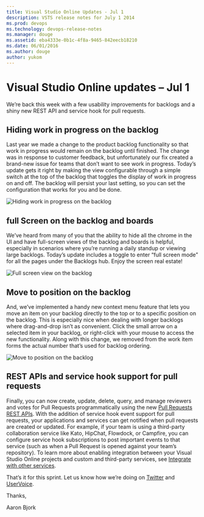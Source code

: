 ```yaml
---
title: Visual Studio Online Updates - Jul 1
description: VSTS release notes for July 1 2014
ms.prod: devops
ms.technology: devops-release-notes
ms.manager: douge
ms.assetid: eba4333e-0b1c-4f8a-9465-842eecb18210
ms.date: 06/01/2016
ms.author: douge
author: yukom
---
```


# Visual Studio Online updates – Jul 1

We’re back this week with a few usability improvements for backlogs and a shiny new REST API and service hook for pull requests.

## Hiding work in progress on the backlog

Last year we made a change to the product backlog functionality so that work in progress would remain on the backlog until finished. The change was in response to customer feedback, but unfortunately our fix created a brand-new issue for teams that don’t want to see work in progress. Today’s update gets it right by making the view configurable through a simple switch at the top of the backlog that toggles the display of work in progress on and off. The backlog will persist your last setting, so you can set the configuration that works for you and be done.

![Hiding work in progress on the backlog](_img/7_1_01.png)

## full Screen on the backlog and boards

We’ve heard from many of you that the ability to hide all the chrome in the UI and have full-screen views of the backlog and boards is helpful, especially in scenarios where you’re running a daily standup or viewing large backlogs. Today’s update includes a toggle to enter “full screen mode” for all the pages under the Backlogs hub. Enjoy the screen real estate!

![Full screen view on the backlog](_img/7_1_02.png)

## Move to position on the backlog

And, we’ve implemented a handy new context menu feature that lets you move an item on your backlog directly to the top or to a specific position on the backlog. This is especially nice when dealing with longer backlogs where drag-and-drop isn’t as convenient. Click the small arrow on a selected item in your backlog, or right-click with your mouse to access the new functionality. Along with this change, we removed from the work item forms the actual number that’s used for backlog ordering.

![Move to position on the backlog](_img/7_1_03.png)

## REST APIs and service hook support for pull requests

Finally, you can now create, update, delete, query, and manage reviewers and votes for Pull Requests programmatically using the new [Pull Requests REST APIs](/azure/devops/integrate/). With the addition of service hook event support for pull requests, your applications and services can get notified when pull requests are created or updated. For example, if your team is using a third-party collaboration service like Kato, HipChat, Flowdock, or Campfire, you can configure service hook subscriptions to post important events to that service (such as when a Pull Request is opened against your team’s repository). To learn more about enabling integration between your Visual Studio Online projects and custom and third-party services, see [Integrate with other services](/azure/devops/service-hooks/index?view=vsts).

That’s it for this sprint. Let us know how we’re doing on [Twitter](https://twitter.com/VisualStudio) and [UserVoice](https://visualstudio.uservoice.com/forums/330519-vso).

Thanks,

Aaron Bjork






